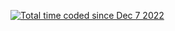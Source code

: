 <!--START_SECTION:waka--><!--END_SECTION:waka-->

<a href="https://wakatime.com/@6bacae47-04b0-45e9-9329-f65b71d15ddc"><img src="https://wakatime.com/badge/user/6bacae47-04b0-45e9-9329-f65b71d15ddc.svg" alt="Total time coded since Dec 7 2022" /></a>


<!-- <img src="https://wakatime.com/share/@RaphTPLR/f7f59919-8524-4778-9ccd-28aa5f83b236.svg" height="400"> -->
<!-- <img
  src="https://github.com/RaphTPLR/RaphTPLR/blob/main/images/stat.svg"
  alt="Alternative Text"
/> -->
